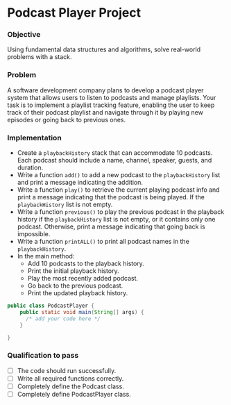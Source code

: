 # Podcast Player Project

### Objective
Using fundamental data structures and algorithms, solve real-world problems with a stack.

### Problem
A software development company plans to develop a podcast player system that allows users to listen to podcasts and manage playlists. Your task is to implement a playlist tracking feature, enabling the user to keep track of their podcast playlist and navigate through it by playing new episodes or going back to previous ones.  
 
### Implementation
- Create a `playbackHistory` stack that can accommodate 10 podcasts. Each podcast should include a name, channel, speaker, guests, and duration.
- Write a function `add()` to add a new podcast to the `playbackHistory` list and print a message indicating the addition.
- Write a function `play()` to retrieve the current playing podcast info and print a message indicating that the podcast is being played. If the `playbackHistory` list is not empty.
- Write a function `previous()`  to play the previous podcast in the playback history if the `playbackHistory` list is not empty, or it contains only one podcast. Otherwise, print a message indicating that going back is impossible. 
- Write a function `printALL()` to print all podcast names in the `playbackHistory`.
- In the main method:
  - Add 10 podcasts to the playback history.
  - Print the initial playback history.
  - Play the most recently added podcast.
  - Go back to the previous podcast.
  - Print the updated playback history.


``` java
public class PodcastPlayer {
    public static void main(String[] args) {
      /* add your code here */
    }

}
```
### Qualification to pass
- [ ] The code should run successfully.
- [ ] Write all required functions correctly.
- [ ] Completely define the Podcast class.
- [ ] Completely define  PodcastPlayer class.
